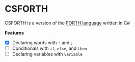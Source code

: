 # CSFORTH
CSFORTH is a version of the [FORTH language](https://en.wikipedia.org/wiki/Forth_(programming_language)) written in C#

**Features**
- [x] Declaring words with `:` and `;`
- [ ] Conditionals with `if`, `else`, and `then`
- [ ] Declaring variables with `variable`
